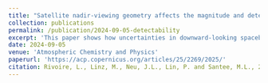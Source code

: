 ```yaml
---
title: "Satellite nadir-viewing geometry affects the magnitude and detectability of long-term trends in stratospheric ozone"
collection: publications
permalink: /publication/2024-09-05-detectability
excerpt: 'This paper shows how uncertainties in downward-looking spaceborne retrievals (for instance SBUV) affect the degree of confidence placed in long-term trends in lower stratospheric ozone, with important implications for the longest historical records about the ozone hole and its recovery.'
date: 2024-09-05
venue: 'Atmospheric Chemistry and Physics'
paperurl: 'https://acp.copernicus.org/articles/25/2269/2025/'
citation: Rivoire, L., Linz, M., Neu, J.L., Lin, P. and Santee, M.L., 2024. Detectability of forced trends in stratospheric ozone. EGUsphere, 2024, pp.1-32.
---
```

